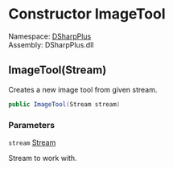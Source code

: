 # Constructor ImageTool

Namespace: [DSharpPlus](DSharpPlus.md)  
Assembly: DSharpPlus.dll

## <a id="DSharpPlus_ImageTool__ctor_System_IO_Stream_"></a>ImageTool\(Stream\)

Creates a new image tool from given stream.

```csharp
public ImageTool(Stream stream)
```

### Parameters

`stream` [Stream](https://learn.microsoft.com/dotnet/api/system.io.stream)

Stream to work with.

